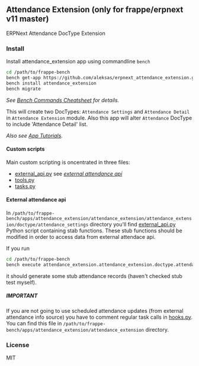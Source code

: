## Attendance Extension (only for frappe/erpnext v11 master)

ERPNext Attendance DocType Extension

### Install
Install attendance_extension app using commandline `bench`

```sh
cd /path/to/frappe-bench
bench get-app https://github.com/aleksas/erpnext_attendance_extension.git
bench install attendance_extension
bench migrate
```

_See [Bench Commands Cheatsheet](https://frappe.io/docs/user/en/bench/resources/bench-commands-cheatsheet.html) for details._

This will create two DocTypes: `Attendance Settings` and `Attendance Detail` in `Attendance Extension` module. Also this app will alter `Attendance` DocType to include 'Attendance Detail' list.

_Also see [App Tutorials](https://frappe.io/docs/user/en/tutorial)._

#### Custom scripts

Main custom scripting is oncentrated in three files:
* [external_api.py]( https://github.com/aleksas/erpnext_attendance_extension/blob/master/attendance_extension/attendance_extension/doctype/attendance_settings/external_api.py) see _[external attendance api](#external-attendance-api)_
* [tools.py](https://github.com/aleksas/erpnext_attendance_extension/blob/master/attendance_extension/attendance_extension/doctype/attendance_settings/tools.py)
* [tasks.py](https://github.com/aleksas/erpnext_attendance_extension/blob/master/attendance_extension/attendance_extension/doctype/attendance_settings/tasks.py)

#### External attendance api

In `/path/to/frappe-bench/apps/attendance_extension/attendance_extension/attendance_extension/doctype/attendance_settings` directory you'll find [external_api.py](https://github.com/aleksas/erpnext_attendance_extension/blob/master/attendance_extension/attendance_extension/doctype/attendance_settings/external_api.py) Python script containing stab functions. These stub functions should be modified in order to access data from external attendace api.

If you run 

```sh
cd /path/to/frappe-bench
bench execute attendance_extension.attendance_extension.doctype.attendance_settings.tasks.test
```

it should generate some stub attendance records (haven't checked stub test myself).

##### IMPORTANT

If you are not going to use scheduled attendance updates (from external attendance info source) you have to comment regular task calls in [hooks.py](https://github.com/aleksas/erpnext_attendance_extension/blob/master/attendance_extension/hooks.py#L97-L109). You can find this file in `/path/to/frappe-bench/apps/attendance_extension/attendance_extension` directory.

### License

MIT
